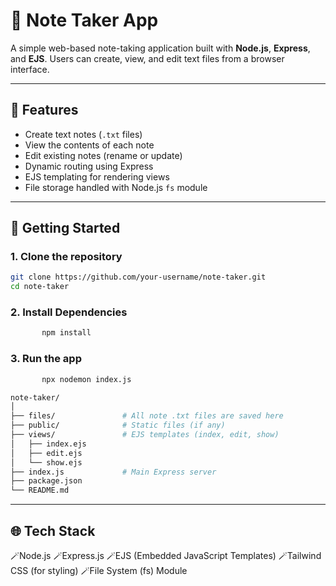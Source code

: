 # 📝 Note Taker App

A simple web-based note-taking application built with **Node.js**, **Express**, and **EJS**. Users can create, view, and edit text files from a browser interface.

---

## 📁 Features

- Create text notes (`.txt` files)
- View the contents of each note
- Edit existing notes (rename or update)
- Dynamic routing using Express
- EJS templating for rendering views
- File storage handled with Node.js `fs` module

---

## 🚀 Getting Started

### 1. Clone the repository
```bash
git clone https://github.com/your-username/note-taker.git
cd note-taker
```

### 2. Install Dependencies
```bash
       npm install
```

### 3. Run the app
```bash
       npx nodemon index.js
```

```bash
note-taker/
│
├── files/               # All note .txt files are saved here
├── public/              # Static files (if any)
├── views/               # EJS templates (index, edit, show)
│   ├── index.ejs
│   ├── edit.ejs
│   └── show.ejs
├── index.js             # Main Express server
├── package.json
└── README.md

```
---
## 🌐 Tech Stack
🪄Node.js
🪄Express.js
🪄EJS (Embedded JavaScript Templates)
🪄Tailwind CSS (for styling)
🪄File System (fs) Module
